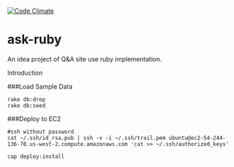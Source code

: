 [![Code Climate](https://codeclimate.com/github/jameszhan/ask-ruby.png)](https://codeclimate.com/github/jameszhan/ask-ruby)

ask-ruby
========

An idea project of Q&amp;A site use ruby implementation.

  Introduction
  
  
###Load Sample Data
    
    rake db:drop
    rake db:seed
    
    
    
###Deploy to EC2

    #ssh without password
    cat ~/.ssh/id_rsa.pub | ssh -v -i ~/.ssh/trail.pem ubuntu@ec2-54-244-136-78.us-west-2.compute.amazonaws.com 'cat >> ~/.ssh/authorized_keys'
    
    cap deploy:install